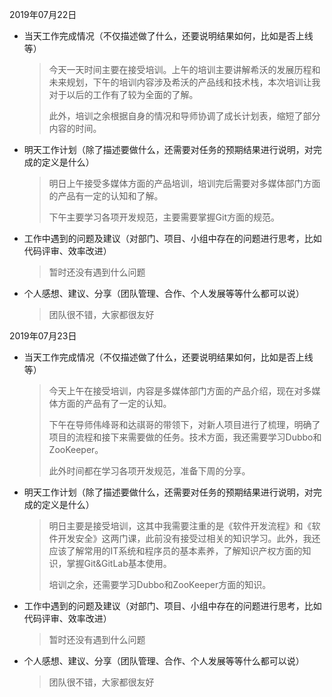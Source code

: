2019年07月22日

- 当天工作完成情况（不仅描述做了什么，还要说明结果如何，比如是否上线等）

  > 今天一天时间主要在接受培训。上午的培训主要讲解希沃的发展历程和未来规划，下午的培训内容涉及希沃的产品线和技术栈，本次培训让我对于以后的工作有了较为全面的了解。
  >
  > 此外，培训之余根据自身的情况和导师协调了成长计划表，缩短了部分内容的时间。

- 明天工作计划（除了描述要做什么，还需要对任务的预期结果进行说明，对完成的定义是什么）

  > 明日上午接受多媒体方面的产品培训，培训完后需要对多媒体部门方面的产品有一定的认知和了解。
  >
  > 下午主要学习各项开发规范，主要需要掌握Git方面的规范。

- 工作中遇到的问题及建议（对部门、项目、小组中存在的问题进行思考，比如代码评审、效率改进）

  > 暂时还没有遇到什么问题

- 个人感想、建议、分享（团队管理、合作、个人发展等等什么都可以说）

  > 团队很不错，大家都很友好



2019年07月23日

- 当天工作完成情况（不仅描述做了什么，还要说明结果如何，比如是否上线等）

  > 今天上午在接受培训，内容是多媒体部门方面的产品介绍，现在对多媒体方面的产品有了一定的认知。
  >
  > 下午在导师伟峰哥和达祺哥的带领下，对新人项目进行了梳理，明确了项目的流程和接下来需要做的任务。技术方面，我还需要学习Dubbo和ZooKeeper。
  >
  > 此外时间都在学习各项开发规范，准备下周的分享。

- 明天工作计划（除了描述要做什么，还需要对任务的预期结果进行说明，对完成的定义是什么）

  > 明日主要是接受培训，这其中我需要注重的是《软件开发流程》和《软件开发安全》这两门课，此前没有接受过相关的知识学习。此外，我还应该了解常用的IT系统和程序员的基本素养，了解知识产权方面的知识，掌握Git&GitLab基本使用。
  >
  > 培训之余，还需要学习Dubbo和ZooKeeper方面的知识。

- 工作中遇到的问题及建议（对部门、项目、小组中存在的问题进行思考，比如代码评审、效率改进）

  > 暂时还没有遇到什么问题

- 个人感想、建议、分享（团队管理、合作、个人发展等等什么都可以说）

  > 团队很不错，大家都很友好